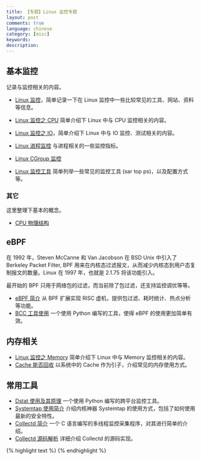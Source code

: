 ```yaml
---
title: 【专题】Linux 监控专题
layout: post
comments: true
language: chinese
category: [misc]
keywords:
description:
---
```


<!-- more -->


## 基本监控

记录与监控相关的内容。

* [Linux 监控](/post/linux-monitor.html)，简单记录一下在 Linux 监控中一些比较常见的工具、网站、资料等信息。
* [Linux 监控之 CPU](/post/linux-monitor-cpu.html) 简单介绍下 Linux 中与 CPU 监控相关的内容。
* [Linux 监控之 IO](/post/linux-monitor-io.html)，简单介绍下 Linux 中与 IO 监控、测试相关的内容。

* [Linux 进程监控](/post/linux-monitor-process-introduce.html) 与进程相关的一些监控指标。
* [Linux CGroup 监控](/post/linux-monitor-cgroup-introduce.html)
* [Linux 监控工具](/post/linux-monitor-misc.html) 简单列举一些常见的监控工具 (sar top ps)，以及配置方式等。

### 其它

这里整理下基本的概念。

* [CPU 物理结构](/post/linux-cpu-physical-arch-introduce.html)

## eBPF

在 1992 年，Steven McCanne 和 Van Jacobson 在 BSD Unix 中引入了 Berkeley Packet Filter, BPF 用来在内核态过滤报文，从而减少内核态到用户态复制报文的数量。Linux 在 1997 年，也就是 2.1.75 将该功能引入。

最开始的 BPF 只用于网络包的过滤，而当前除了包过滤，还支持监控调优等等。

* [eBPF 简介](/post/linux-ebpf-basic-usage-introduce.html) 从 BPF 扩展实现 RISC 虚机，提供包过滤、耗时统计、热点分析等功能。
* [BCC 工具使用](/post/linux-ebpf-bcc-tools-introduce.html) 一个使用 Python 编写的工具，使得 eBPF 的使用更加简单有效。

<!--
* [eBPF 从头开始](/post/linux-ebpf-bcc-tools-introduce.html) 使用最基本的工具从头开始编写。
https://bolinfest.github.io/opensnoop-native/
-->

## 内存相关

* [Linux 监控之 Memory](/post/linux-monitor-memory.html) 简单介绍下 Linux 中与 Memory 监控相关的内容。
* [Cache 能否回收](/post/linux-monitor-memory-cache-buffer-introduce.html) 以系统中的 Cache 作为引子，介绍常见的内存使用方式。

## 常用工具

* [Dstat 使用及其原理](/post/details-about-dstat.html) 一个使用 Python 编写的跨平台监控工具。
* [Systemtap 使用简介](/post/linux-systemtap.html) 介绍内核神器 Systemtap 的使用方式，包括了如何使用最新的安全特性。
* [Collectd 简介](/post/collectd-introduce.html) 一个 C 语言编写的多线程监控采集程序，对其进行简单的介绍。
* [Collectd 源码解析](/post/collectd-source-code.html) 详细介绍 Collectd 的源码实现。


{% highlight text %}
{% endhighlight %}
